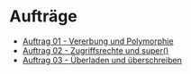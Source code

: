 # Aufträge

* [Auftrag 01 - Vererbung und Polymorphie](auftraege/Auftrag_01.md)
* [Auftrag 02 - Zugriffsrechte und super()](auftraege/Auftrag_02.md)
* [Auftrag 03 - Überladen und überschreiben](auftraege/Auftrag_03.md)
